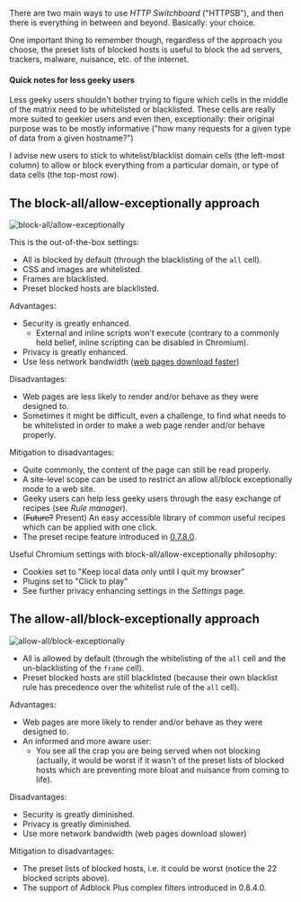 There are two main ways to use *HTTP Switchboard* ("HTTPSB"), and then there is everything in between and beyond. Basically: your choice.

One important thing to remember though, regardless of the approach you choose, the preset lists of blocked hosts is useful to block the ad servers, trackers, malware, nuisance, etc. of the internet.

#### Quick notes for less geeky users

Less geeky users shouldn't bother trying to figure which cells in the middle of the matrix need to be whitelisted or blacklisted. These cells are really more suited to geekier users and even then, exceptionally: their original purpose was to be mostly informative ("how many requests for a given type of data from a given hostname?")

I advise new users to stick to whitelist/blacklist domain cells (the left-most column) to allow or block everything from a particular domain, or type of data cells (the top-most row).

## The block-all/allow-exceptionally approach

![block-all/allow-exceptionally](https://raw2.github.com/gorhill/httpswitchboard/master/doc/img/httpsb-basics-block-all-by-default.gif)

This is the out-of-the-box settings:
- All is blocked by default (through the blacklisting of the `all` cell).
- CSS and images are whitelisted.
- Frames are blacklisted.
- Preset blocked hosts are blacklisted.

Advantages:
- Security is greatly enhanced.
    * External and inline scripts won't execute (contrary to a commonly held belief, inline scripting can be disabled in Chromium).
- Privacy is greatly enhanced.
- Use less network bandwidth ([web pages download faster](/gorhill/httpswitchboard/wiki/Comparative-benchmarks-against-widely-used-blockers:-Top-15-Most-Popular-News-Websites))

Disadvantages:
- Web pages are less likely to render and/or behave as they were designed to.
- Sometimes it might be difficult, even a challenge, to find what needs to be whitelisted in order to make a web page render and/or behave properly.

Mitigation to disadvantages:
- Quite commonly, the content of the page can still be read properly.
- A site-level scope can be used to restrict an allow all/block exceptionally mode to a web site.
- Geeky users can help less geeky users through the easy exchange of recipes (see *Rule manager*).
- (~~Future?~~ Present) An easy accessible library of common useful recipes which can be applied with one click.
- The preset recipe feature introduced in [0.7.8.0](https://github.com/gorhill/httpswitchboard/wiki/Change-log#wiki-0780).

Useful Chromium settings with block-all/allow-exceptionally philosophy:

- Cookies set to "Keep local data only until I quit my browser"
- Plugins set to "Click to play"
- See further privacy enhancing settings in the *Settings* page.

## The allow-all/block-exceptionally approach

![allow-all/block-exceptionally](https://raw2.github.com/gorhill/httpswitchboard/master/doc/img/httpsb-basics-allow-all-by-default.gif)

- All is allowed by default (through the whitelisting of the `all` cell and the un-blacklisting of the `frame` cell).
- Preset blocked hosts are still blacklisted (because their own blacklist rule has precedence over the whitelist rule of the `all` cell).

Advantages:
- Web pages are more likely to render and/or behave as they were designed to.
- An informed and more aware user:
    * You see all the crap you are being served when not blocking (actually, it would be worst if it wasn't of the preset lists of blocked hosts which are preventing more bloat and nuisance from coming to life).

Disadvantages:
- Security is greatly diminished.
- Privacy is greatly diminished.
- Use more network bandwidth (web pages download slower)

Mitigation to disadvantages:
- The preset lists of blocked hosts, i.e. it could be worst (notice the 22 blocked scripts above).
- The support of Adblock Plus complex filters introduced in 0.8.4.0.
